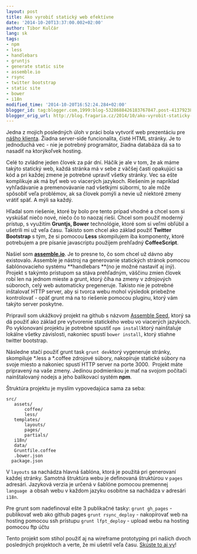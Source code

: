 ```yaml
---
layout: post
title: Ako vyrobiť statický web efektívne
date: '2014-10-20T13:37:00.002+02:00'
author: Tibor Kulčár
lang: sk
tags:
- npm
- less
- handlebars
- gruntjs
- generate static site
- assemble.io
- rsync
- twitter bootstrap
- static site
- bower
- i18n
modified_time: '2014-10-20T16:52:24.284+02:00'
blogger_id: tag:blogger.com,1999:blog-5328688426183767847.post-4137923843146277797
blogger_orig_url: http://blog.fragaria.cz/2014/10/ako-vyrobit-staticky-web-efektivne.html
---
```


Jedna z mojich posledných úloh v práci bola vytvoriť web prezentáciu pre
[nášho klienta](http://akroubik.com/). Žiadna server-side funcionalita,
čisté HTML stránky. Je to jednoduchá vec - nie je potrebný programátor,
žiadna databáza dá sa to nasadiť na ktorýkoľvek hosting.

Celé to zvládne jeden človek za pár dní. Háčik je ale v tom, že ak máme
takýto statický web, každá stránka má v sebe z väčšej časti opakujúci sa
kód a pri každej zmene je potrebné upraviť všetky stránky. Vec sa ešte
komplikuje ak má byť web vo viacerých jazykoch. Riešením je napríklad
vyhľadávanie a premenovávanie nad všetkými súbormi, to ale môže spôsobiť
veľa problémov, ak sa človek pomýli a nevie už niektoré zmeny vrátiť
späť. A mýli sa každý.

Hľadal som riešenie, ktoré by bolo pre tento prípad vhodné a chcel som
si vyskúšať niečo nové, niečo čo to naozaj rieši. Chcel som použiť
moderný prístup, s využitím **Gruntjs, Bower** technológie, ktoré som si
veľmi obľúbil a ušetrili mi už veľa času. Takisto som chcel ako základ
použiť **Twitter Bootstrap** s tým, že si pomocou **Less** skompilujem
iba komponenty, ktoré potrebujem a pre písanie javascriptu použijem
prehľadný **CoffeeScript**.

Našiel som **[assemble.io](http://assemble.io/)**. Je to presne to, čo
som chcel už dávno aby existovalo. Assemble je nástroj na generovanie
statických stránok pomocou šablónovacieho systému **handlebars **(no je
možné nastaviť aj iný). Projekt s takýmto prístupom sa stáva prehľadným,
väščinu zmien človek robí len na jednom mieste a grunt, ktorý číha na
zmeny v zdrojových súboroch, celý web automaticky pregeneruje. Takisto
nie je potrebné inštalovať HTTP server, aby si tvorca webu mohol
výsledok priebežne kontrolovať - opäť grunt má na to riešenie pomocou
pluginu, ktorý vám takýto server poskytne.

Pripravil som ukážkový projekt na github s názvom [Assemble
Seed](https://github.com/tibor-kulcar/assemble-seed), ktorý sa dá použiť
ako základ pre vytvorenie statického webu vo viacerých jazykoch. Po
vyklonovaní projektu je potrebné spustiť
`npm install`ktorý nainštaluje lokálne všetky závislosti, nakoniec
spustí `bower install`, ktorý stiahne twitter bootstrap.

Následne stačí použiť grunt task `grunt dev`ktorý vygeneruje stránky,
skompiluje \*.less a \*.coffee zdrojové súbory, nakopíruje statické
súbory na svoje miesto a nakoniec spustí HTTP server na porte 3000.
 Projekt máte pripravený na vaše zmeny. Jedinou podmienkou je mať na
svojom počítači nainštalovaný nodejs a jeho balíkovací systém **npm**.

Štruktúra projektu je myslím vypovedajúca sama za seba:

```
src/
   assets/
       coffee/
       less/
   templates/
       layouts/
       pages/
       partials/
   i18n/
   data/
   Gruntfile.coffee
   .bower.json
  package.json
```

V `layouts` sa nachádza hlavná šablóna, ktorá je použitá pri generovaní
každej stránky.
Samotná štruktúra webu je definovaná štruktúrou v `pages` adresári.
Jazyková verzia je určená v šablóne pomocou premennej `language `a obsah
webu v každom jazyku osobitne sa nachádza v adresári `i18n`.

Pre grunt som nadefinoval ešte 3 publikačné tasky:
`grunt gh_pages` - publikovať web ako github pages
`grunt rsync_deploy` - nakopírovať web na hosting pomocou ssh prístupu
`grunt lfpt_deploy` - upload webu na hosting pomocou ftp účtu

Tento projekt som stihol použiť aj na wireframe prototyping pri našich
dvoch posledných projektoch a verte, že mi ušetril veľa času. [Skúste to
aj vy](https://github.com/tibor-kulcar/assemble-seed)\!
